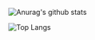 ![Anurag's github stats](https://github-readme-stats.vercel.app/api?username=Vitorsulzbach&show_icons=true&theme=dark)

![Top Langs](https://github-readme-stats.vercel.app/api/top-langs/?username=Vitorsulzbach&layout=compact&theme=dark)
